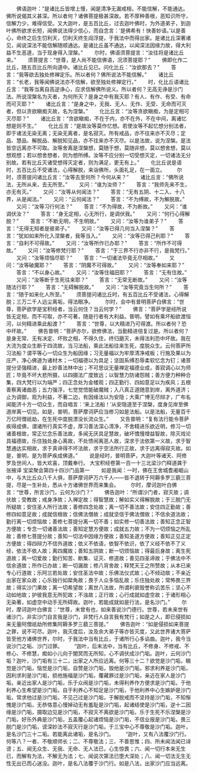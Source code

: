 <!-- { "loadSidebar": true } -->
　　佛语迦叶：“是诸比丘皆增上慢，闻是清净无漏戒相，不能信解，不能通达。佛所说偈其义甚深。所以者何？诸佛菩提极甚深故。若不厚种善根，恶知识所守，信解力少，难得信受。又大迦叶，是五百比丘，过去迦叶佛时，为外道弟子，到迦叶佛所欲求长短，闻佛说法得少信心，而自念言：‘是佛希有！快善妙语。’以是善心，命终之后生忉利天，忉利天终生阎浮提，于我法中而得出家。是诸比丘深著诸见，闻说深法不能信解随顺通达。是诸比丘虽不通达，以闻深法因缘力故，得大利益不生恶道，当于现身得入涅槃。”
　　尔时，佛语须菩提言：“汝往将是诸比丘来。”
　　须菩提言：“世尊，是人尚不能信佛语，况须菩提耶？”
　　佛即化作二比丘，随五百比丘所向道中。诸比丘见已。问化比丘：“汝欲那去？”
　　答言：“我等欲去独处修禅定乐。所以者何？佛所说法不能信解。”
　　诸比丘言：“长老，我等闻佛说法亦不信解，欲至独处修禅定行。”
　　时，化比丘语诸比丘言：“我等当离自高逆诤心，应求信解佛所说义。所以者何？无高无诤是沙门法。所说涅槃名为灭者，为何所灭？是身之中有我灭耶？有人、有作、有受、有命而可灭耶？”
　　诸比丘言：“是身之中，无我、无人、无作、无受、无命而可灭者，但以贪欲瞋痴灭故，名为涅槃。”
　　化比丘言：“汝等贪欲瞋痴，为是定相可灭尽耶？”
　　诸比丘言：“贪欲瞋痴，不在于内，亦不在外，不在中间，离诸忆想是则不生。”
　　化比丘言：“是故汝等莫作忆想。若使汝等不起忆想分别法者，即于诸法无染无离；无染无离者，是名寂灭。所有戒品，亦不往来亦不灭尽；定品、慧品、解脱品、解脱知见品，亦不往来亦不灭尽。以是法故，说为涅槃。是法皆空远离亦不可取。汝等舍离是涅槃想，莫随于想，莫随非想，莫以想舍想，莫以想观想；若以想舍想者，则为想所缚。汝等不应分别一切受想灭定，一切诸法无分别故。若有比丘灭诸受想得灭定者，则为满足，更无有上。”
　　化比丘说是语时，五百比丘不受诸法，心得解脱，来诣佛所，头面礼足，在一面立。
　　尔时，须菩提问诸比丘言：“汝等去至何所？今何从来？”
　　诸比丘言：“佛所说法，无所从来，去无所至。”
　　又问：“谁为汝师？”
　　答言：“我师先来不生，亦无有灭。”
　　又问：“汝等从何闻法？”
　　答言：“无有五阴、十二入、十八界，从是闻法。”
　　又问：“云何闻法？”
　　答言：“不为缚故，不为解脱故。”
　　又问：“汝等习行何法？”
　　答言：“不为得故，不为断故。”
　　又问：“谁调伏汝？”
　　答言：“身无定相，心无所行，是调伏我。”
　　又问：“何行心得解脱？”
　　答言：“不断无明，不生明故。”
　　又问：“汝等为谁弟子？”
　　答言：“无得无知者是彼弟子。”
　　又问：“汝等已得几何当入涅槃？”
　　答言：“犹如如来所化入涅槃者，我等当入。”
　　又问：“汝等已得己利耶？”
　　答言：“自利不可得故。”
　　又问：“汝等所作已办耶？”
　　答言：“所作不可得故。”
　　又问：“汝等修梵行耶？”
　　答言：“于三界不行亦非不行，是我梵行。”
　　又问：“汝等烦恼尽耶？”
　　答言：“一切诸法毕竟无尽相故。”
　　又问：“汝等破魔耶？”
　　答言：“阴魔不可得故。”
　　又问：“汝等奉如来耶？”
　　答言：“不以身心故。”
　　又问：“汝等住福田耶？”
　　答言：“无有住故。”
　　又问：“汝等断于生死往来耶？”
　　答言：“无常无断故。”
　　又问：“汝等随法行耶？”
　　答言：“无碍解脱故。”
　　又问：“汝等究竟当生何所？”
　　答言：“随于如来化人所至。”
　　须菩提问诸比丘时，有五百比丘不受诸法，心得解脱；三万二千人远尘离垢，得法眼净。
　　尔时，会中有普明菩萨白佛言：“世尊，菩萨欲学是宝积经者，当云何住？当云何学？”
　　佛言：“菩萨学是经所说皆无定相，而不可取，亦不可著，随是行者有大利益。普明，譬如有乘坏船欲渡恒河，以何精进乘此船渡？”
　　答言：“世尊，以大精进乃可得渡。所以者何？恐中坏故。”
　　佛告普明：“菩萨亦尔，欲修佛法，当勤精进倍复过是。所以者何？是身无常、无有决定、坏败之相，不得久住，终归磨灭，未得法利恐中坏故。我在大流为度众生断于四流故，当习法船，乘此法船往来生死，度脱众生。云何菩萨所习法船？谓平等心一切众生为船因缘；习无量福以为牢厚清净戒板；行施及果以为庄严，净心佛道为诸材木；一切福德以为具足；坚固系缚忍辱柔软忆念为钉；诸菩提分坚强精进，最上妙善法林中出；不可思议无量禅定福德业成，善寂调心以为师匠；毕竟不坏大悲所摄，以四摄法广度致远；以智慧力防诸怨贼；善方便力种种合集，四大梵行以为端严；四正念处为金楼观；四正勤行、四如意足以为疾风；五根善察离诸曲恶；五力强浮，七觉觉悟能破魔贼；入八真正道随意到岸，离外道济；止为调御，观为利益，不著二边，有因缘法以为安隐；大乘广博无尽辩才，广布名闻能济十方一切众生，而自唱言：‘来上法船！’从安隐道至于涅槃，度身见岸至佛道岸离一切见。如是，普明，菩萨摩诃萨应当修习如是法船。以是法船，无量百千万亿阿僧祇劫，在生死中度脱漂没长流众生。”
　　又告普明：“复有法行能令菩萨疾得成佛，谓诸所行真实不虚，厚习善法深心清净，不舍精进乐欲近明，修习一切诸善根故，常正忆念乐善法故，多闻无厌具足慧故，破坏憍慢增益智故，除灭戏论具福德故，乐住独处身心离故，不处愦闹离恶人故，深求于法依第一义故，求于智慧通达实相故，求于真谛得不坏法故，求于空法所行正故，求于远离得寂灭故。如是，普明，是为菩萨疾成佛道。”
　　说是经时，普明菩萨，大迦叶等诸天、阿修罗及世间人，皆大欢喜，顶戴奉行。
大宝积经卷第一百一十三北梁沙门释道龚于张掖译
宝梁聚会第四十四沙门品第一
　　如是我闻：一时，佛在王舍城耆阇崛山中，与大比丘众八千人俱，菩萨摩诃萨万六千人——皆不退转于阿耨多罗三藐三菩提，尽是一生补处，悉从十方诸佛世界而来集会。
　　尔时，摩诃迦叶白佛言：“世尊，所言沙门，云何为沙门？”
　　佛告迦叶：“所谓沙门者，寂灭故；调伏故；受教故；戒身净故；入禅定故；得智慧故；解如实义得解脱故；于三脱门无所疑故；安住圣人所行法故；善修四念处故；离一切不善法故；安住四正勤故；善修四如意足故；成就信根故；信佛法僧故；成就坚信于佛法僧故；不信余道法故；勤行离一切烦恼故；善修七菩提分离一切不善；如实修一切善法故；善知正念正智方便故；专念一切诸善法故；善知定慧方便故；成就五力故；不为一切烦恼之所乱故；善修七菩提分故；善知一切法中因缘方便故；善知圣道方便故；善知正见正定方便故；得四辩力不信外道故；依义不依语，依智不依识，依了义经不依不了义经，依法不依人故；离四魔故；善知五阴故；断一切烦恼故；得最后身故；离生死道故；离一切爱故；勤行知苦、断集、证灭、修道故；善见四圣谛故；于佛法中不信余道故；所作已办故；断一切漏故；修八背舍故；释梵天王之所赞故；从本已来专心行道故；乐阿兰若处故；安住圣法中故；乐佛法仪式故；心不倾动故；不亲近出家在家众故；心乐独行如犀角故；畏于人众多恼乱故；乐住独处故；常怖畏三界故；得实沙门果故；离一切希望故；离世八法故，所谓利衰毁誉称讥苦乐；坚心不动如地故；护彼我意无所犯故；不浊故；正行故；心行成就如虚空故；于诸形相心无染著，如虚空中动手无所碍故。迦叶，若能成就如是行法，是名沙门。”
　　尔时，摩诃迦叶白佛言：“世尊，未曾有也，如来善说沙门德行。世尊，若未来世有诸沙门，非实沙门自言我是沙门，非梵行人自言我有梵行；如是之人，即已侵损如来无量阿僧祇劫所修集阿耨多罗三藐三菩提。”
　　佛告迦叶：“如是侵损如来菩提之罪，说不可尽。迦叶，我灭度后，汝及余大弟子等亦皆灭度，又此世界诸大菩萨皆至他方诸佛世界，尔时，于我法中当有比丘，于诸所行心多谄曲。迦叶，我今当说沙门之垢、沙门过罪。
　　“迦叶，后末法中，当有比丘，不修身、不修戒、不修心、不修慧，痴如小儿向于闇冥而无所知，心不调伏成沙门垢。迦叶，云何沙门垢？迦叶，沙门垢有三十二，出家之人所应远离。何等三十二？欲觉是沙门垢，瞋觉是沙门垢，恼觉是沙门垢，自赞是沙门垢，毁他是沙门垢，邪求利养是沙门垢，因利求利是沙门垢，损他施福是沙门垢，覆藏罪过是沙门垢，亲近在家人是沙门垢，亲近出家人是沙门垢，乐于众闹是沙门垢，未得利养作方便求是沙门垢，于他利养心生希望是沙门垢，自于利养心不知足是沙门垢，于他利养中心生嫉妒是沙门垢，常求他过是沙门垢，不见己过是沙门垢，于解脱戒而不坚持是沙门垢，不知惭愧是沙门垢，无恭恪意心慢掉动无有羞耻是沙门垢，起诸结使是沙门垢，逆十二因缘是沙门垢，摄取边见是沙门垢，不寂灭不离欲是沙门垢，乐于生死不乐涅槃是沙门垢，好乐外典是沙门垢，五盖覆心起诸烦恼是沙门垢，不信业报是沙门垢，畏三脱门是沙门垢，谤深妙法不寂灭行是沙门垢，于三宝中心不尊敬是沙门垢。迦叶，是名沙门三十二垢。若能离此诸垢，是名沙门。
　　“迦叶，又有八法覆沙门行。何等八？一者、不敬顺师长；二、不尊敬法；三、不善思惟；四、所未闻法闻已诽谤；五、闻无众生、无我、无命、无人法已，心生惊畏；六、闻一切行本来无生已，而解有为法，不解无为法；七、闻说次第法已堕大深处；八、闻一切法无生无性无出已而心迷没。迦叶，是名八法覆于沙门行。如是八法，出家沙门应当远离。
